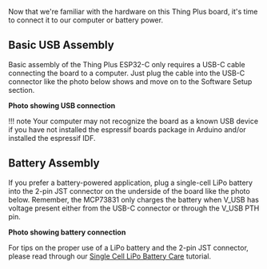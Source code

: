 Now that we're familiar with the hardware on this Thing Plus board, it's time to connect it to our computer or battery power.

## Basic USB Assembly

Basic assembly of the Thing Plus ESP32-C only requires a USB-C cable connecting the board to a computer. Just plug the cable into the USB-C connector like the photo below shows and move on to the Software Setup section. 

**Photo showing USB connection**

!!! note
    Your computer may not recognize the board as a known USB device if you have not installed the espressif boards package in Arduino and/or installed the espressif IDF.

## Battery Assembly

If you prefer a battery-powered application, plug a single-cell LiPo battery into the 2-pin JST connector on the underside of the board like the photo below. Remember, the MCP73831 only charges the battery when V_USB has voltage present either from the USB-C connector or through the V_USB PTH pin.

**Photo showing battery connection**

For tips on the proper use of a LiPo battery and the 2-pin JST connector, please read through our [Single Cell LiPo Battery Care](https://learn.sparkfun.com/tutorials/single-cell-lipo-battery-care) tutorial.
